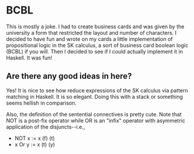 # BCBL
This is mostly a joke. I had to create business cards and was given by the university a form that restricted the layout and number of characters. I decided to have fun and wrote on my cards a little implementation of propositional logic in the SK calculus, a sort of business card boolean logic (BCBL) if you will. Then I decided to see if I could actually implement it in Haskell. It was fun!

## Are there any good ideas in here?

Yes! It is nice to see how reduce expressions of the SK calculus via pattern matching in Haskell. It is so elegant. Doing this with a stack or something seems hellish in comparison.

Also, the definition of the sentential connectives is pretty cute. Note that NOT is a post-fix operator while OR is an "infix" operator with asymmetric application of the disjuncts--i.e.,

* NOT x := x (f) (t) 
* x Or y := x (t) (y)

